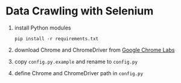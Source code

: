 # Data Crawling with Selenium

1. install Python modules
    ```
    pip install -r requirements.txt
    ```

2. download Chrome and ChromeDriver from [Google Chrome Labs](https://googlechromelabs.github.io/chrome-for-testing/)

3. copy `config.py.example` and rename to `config.py`

4. define Chrome and ChromeDriver path in `config.py`
